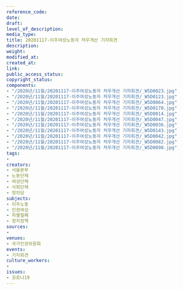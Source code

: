 ```yaml
---
reference_code: 
date: 
draft: 
level_of_description: 
media_type: 
title: 20201117-이주여성노동자 처우개선 기자회견
description: 
weight: 
modified_at: 
created_at: 
link: 
public_access_status: 
copyright_status: 
components:
- "/2020년/11월/20201117-이주여성노동자 처우개선 기자회견/_W5D0023.jpg"
- "/2020년/11월/20201117-이주여성노동자 처우개선 기자회견/_W5D0123.jpg"
- "/2020년/11월/20201117-이주여성노동자 처우개선 기자회견/_W5D0064.jpg"
- "/2020년/11월/20201117-이주여성노동자 처우개선 기자회견/_W5D0170.jpg"
- "/2020년/11월/20201117-이주여성노동자 처우개선 기자회견/_W5D0014.jpg"
- "/2020년/11월/20201117-이주여성노동자 처우개선 기자회견/_W5D0047.jpg"
- "/2020년/11월/20201117-이주여성노동자 처우개선 기자회견/_W5D0036.jpg"
- "/2020년/11월/20201117-이주여성노동자 처우개선 기자회견/_W5D0143.jpg"
- "/2020년/11월/20201117-이주여성노동자 처우개선 기자회견/_W5D0042.jpg"
- "/2020년/11월/20201117-이주여성노동자 처우개선 기자회견/_W5D0082.jpg"
- "/2020년/11월/20201117-이주여성노동자 처우개선 기자회견/_W5D0090.jpg"
tags:
- 
creators:
- 서울본부
- 노동단체
- 여성단체
- 사회단체
- 정의당
subjects:
- 이주노동
- 인권여성
- 차별철폐
- 정치정책
sources:
- 
venues:
- 국가인권위원회
events:
- 기자회견
culture_workers:
- 
issues:
- 코로나19
---
```

